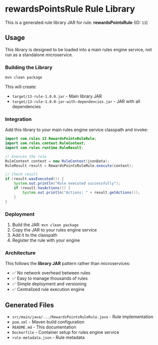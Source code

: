 # rewardsPointsRule Rule Library

This is a generated rule library JAR for rule: **rewardsPointsRule** (ID: `13`)

## Usage

This library is designed to be loaded into a main rules engine service, not run as a standalone microservice.

### Building the Library

```bash
mvn clean package
```

This will create:
- `target/13-rule-1.0.0.jar` - Main library JAR
- `target/13-rule-1.0.0-jar-with-dependencies.jar` - JAR with all dependencies

### Integration

Add this library to your main rules engine service classpath and invoke:

```java
import com.rules.13.RewardsPointsRuleRule;
import com.rules.context.RuleContext;
import com.rules.runtime.RuleResult;

// Execute the rule
RuleContext context = new RuleContext(jsonData);
RuleResult result = RewardsPointsRuleRule.execute(context);

// Check result
if (result.wasExecuted()) {
    System.out.println("Rule executed successfully");
    if (result.hasActions()) {
        System.out.println("Actions: " + result.getActions());
    }
}
```

### Deployment

1. Build the JAR: `mvn clean package`
2. Copy the JAR to your rules engine service
3. Add it to the classpath
4. Register the rule with your engine

### Architecture

This follows the **library JAR** pattern rather than microservices:
- ✅ No network overhead between rules
- ✅ Easy to manage thousands of rules
- ✅ Simple deployment and versioning
- ✅ Centralized rule execution engine

## Generated Files

- `src/main/java/.../RewardsPointsRuleRule.java` - Rule implementation
- `pom.xml` - Maven build configuration
- `README.md` - This documentation
- `Dockerfile` - Container setup for rules engine service
- `rule-metadata.json` - Rule metadata
